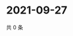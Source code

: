 # 2021-09-27

共 0 条

<!-- BEGIN WEIBO -->
<!-- 最后更新时间 Mon Sep 27 2021 00:20:07 GMT+0800 (China Standard Time) -->

<!-- END WEIBO -->
